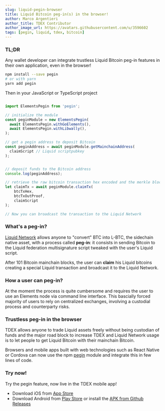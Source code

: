 ```yaml
---
slug: liquid-pegin-browser
title: Liquid Bitcoin peg-in(s) in the browser!
author: Marco Argentieri
author_title: TDEX Contributor
author_image_url: https://avatars.githubusercontent.com/u/3596602
tags: [pegin, liquid, tdex, bitcoin]
---
```



### TL;DR

Any wallet developer can integrate trustless Liquid Bitcoin peg-in features in their own application, even in the browser!

```sh
npm install --save pegin
# or with yarn
yarn add pegin
```


Then in your JavaScript or TypeScript project

```ts

import ElementsPegin from 'pegin';

// initialize the module
const peginModule = new ElementsPegin(
  await ElementsPegin.withGoElements(),
  await ElementsPegin.withLibwally(),
);

// get a pegin address to deposit Bitcoin
const peginAddress = await peginModule.getMainchainAddress(
  claimScript // Liquid scriptpubkey
);


// deposit funds to the Bitcoin address
console.log(peginAddress); 

// retrieve the raw bitcoin transaction hex encoded and the merkle block proof, pass them along the Liquid script used to generate the pegin address
let claimTx = await peginModule.claimTx(
    btcTxHex,
    btcTxOutProof,
    claimScript
);

// Now you can broadcast the transaction to the Liquid Network
```

### What's a peg-in?

[Liquid Network](https://liquid.net) allows anyone to "convert" BTC into L-BTC, the sidechain native asset, with a process called **peg-in**: it consists in sending Bitcoin to the Liquid federation multisignature script tweaked with the user's Liquid script. 

After 101 Bitcoin mainchain blocks, the user can **claim** his Liquid bitcoins creating a special Liquid transaction and broadcast it to the Liquid Network.


### How a user can peg-in?

At the moment the process is quite cumbersome and requires the user to use an Elements node via command line interface. This bascially forced majority of users to rely on centralized exchanges, involving a custodial process and counterparty risks.

### Trustless peg-in in the browser

TDEX allows anyone to trade Liquid assets freely without being custodian of funds and the major road block to increase TDEX and Liquid Network usage is to let people to get Liquid Bitcoin with their mainchain Bitcoin.

Browsers and mobile apps built with web technologies such as React Native or Cordova can now use the npm [pegin](https://www.npmjs.com/package/pegin) module and integrate this in few lines of code.

### Try now!

Try the pegin feature, now live in the TDEX mobile app!

* Download iOS from [App Store](https://apps.apple.com/app/truedex-trading-unleashed/id1545948177)
* Download Android from [Play Store](https://play.google.com/store/apps/details?id=io.sevenlabs.app) or install the [APK from Github Releases](https://github.com/TDex-network/tdex-app/releases)


